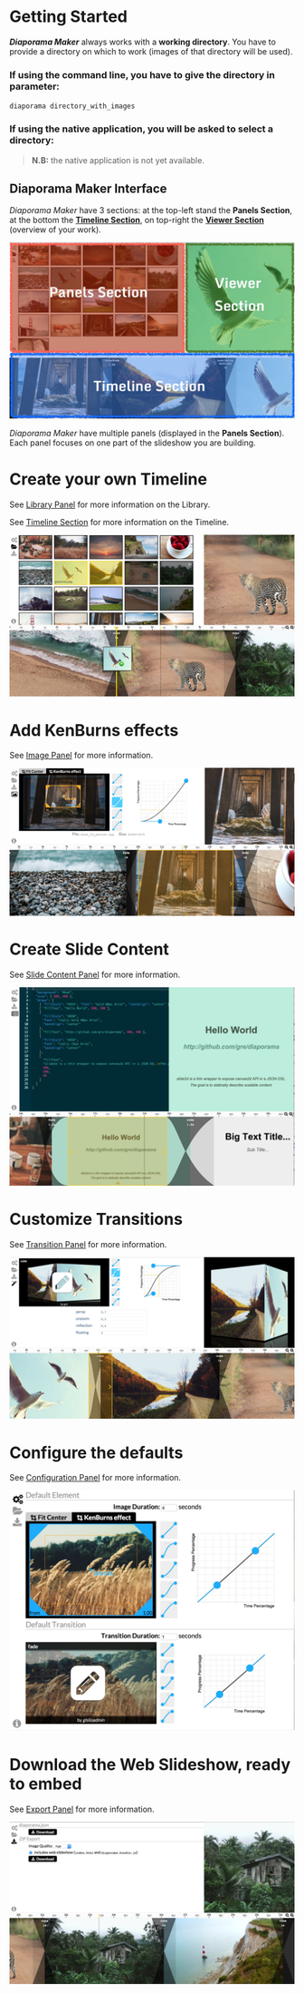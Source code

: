 # Getting Started

***Diaporama Maker*** always works with a **working directory**.
You have to provide a directory on which to work (images of that directory will be used).

### **If using the command line,** you have to give the directory in parameter:

```
diaporama directory_with_images
```

### **If using the native application,** you will be asked to select a directory:

> **N.B:** the native application is not yet available.

<!-- add a screenshot -->


## Diaporama Maker Interface

*Diaporama Maker* have 3 sections: at the top-left stand the **Panels Section**, at the bottom the [**Timeline Section**](timeline.md), on top-right the [**Viewer Section**](viewer.md) (overview of your work).

![](imgs/sections.jpg)

*Diaporama Maker* have multiple panels (displayed in the **Panels Section**).
Each panel focuses on one part of the slideshow you are building.


Create your own Timeline
========================

See [Library Panel](library.md) for more information on the Library.

See [Timeline Section](timeline.md) for more information on the Timeline.

![](imgs/overview/1.jpg)

Add KenBurns effects
====================

See [Image Panel](image.md) for more information.

![](imgs/overview/2.jpg)

Create Slide Content
====================

See [Slide Content Panel](slide.md) for more information.

![](imgs/overview/5.jpg)

Customize Transitions
=====================

See [Transition Panel](transition.md) for more information.

![](imgs/overview/3.jpg)

Configure the defaults
=====================

See [Configuration Panel](config.md) for more information.

![](imgs/config.jpg)

Download the Web Slideshow, ready to embed
==========================================

See [Export Panel](export.md) for more information.

![](imgs/overview/4.jpg)

